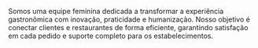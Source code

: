 Somos uma equipe feminina dedicada a transformar a experiência gastronômica com inovação, praticidade e humanização. Nosso objetivo é conectar clientes e restaurantes de forma eficiente, garantindo satisfação em cada pedido e suporte completo para os estabelecimentos.
